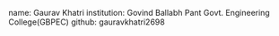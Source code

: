 name: Gaurav Khatri
institution: Govind Ballabh Pant Govt. Engineering College(GBPEC)
github: gauravkhatri2698
